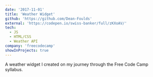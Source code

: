 ```yaml
---
date: '2017-11-01'
title: 'Weather Widget'
github: 'https://github.com/Dean-Foulds'
external: 'https://codepen.io/swiss-banker/full/zKXoAV/'
tech:
  - JS
  - HTML/CSS
  - Weather API
company: 'freecodecamp'
showInProjects: true
---
```


A weather widget I created on my journey through the Free Code Camp syllabus.
